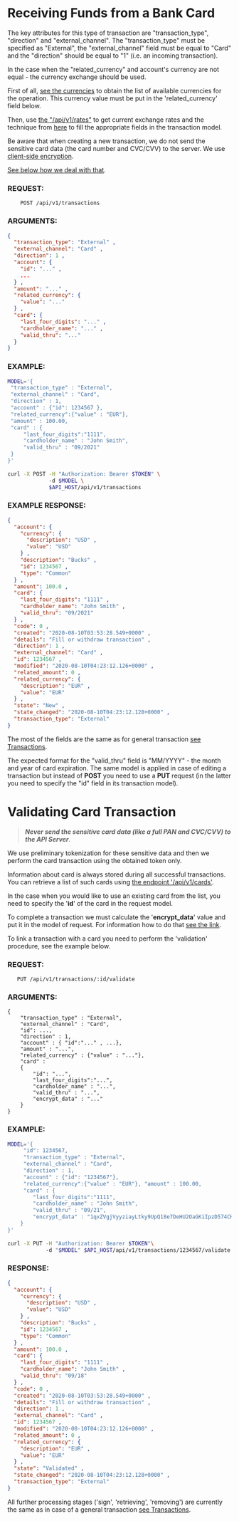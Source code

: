 # Receiving Funds from a Bank Card

The key attributes for this type of transaction are "transaction_type", "direction"
and "external_channel".
The "transaction_type" must be specified as "External", the "external_channel" field
must be equal to "Card" and the "direction" should be equal to "1" (i.e. an incoming transaction).

In the case when the "related_currency" and account's currency are not equal -
the currency exchange should be used.

First of all, [see the currencies](./currenciesfortransaction.md) to obtain the list
of available currencies for the operation. This currency value must be put in
the 'related_currency' field below.

Then, use [the "/api/v1/rates"](../../products/rates.md) to get current exchange rates
and the technique from [here](../../products/exchangetransaction.md) to fill
the appropriate fields in the transaction model.

Be aware that when creating a new transaction, we do not send the sensitive card
data (the card number and CVC/CVV) to the server. We use [client-side encryption](./encryptcarddata.md).

[See below how we deal with that](#validating-card-transaction).

### REQUEST:

```
    POST /api/v1/transactions
```

### ARGUMENTS:

```json
{
  "transaction_type": "External" ,
  "external_channel": "Card" ,
  "direction": 1 ,
  "account": {
    "id": "..." ,
    ...
  } ,
  "amount": "..." ,
  "related_currency": {
    "value": "..."
  } ,
  "card": {
    "last_four_digits": "..." ,
    "cardholder_name": "..." ,
    "valid_thru": "..."
  }
}
```

### EXAMPLE:

```bash
MODEL='{
 "transaction_type" : "External",
 "external_channel" : "Card",
 "direction" : 1,
 "account" : {"id": 1234567 },
 "related_currency":{"value" : "EUR"},
 "amount" : 100.00,
 "card" : {
     "last_four_digits":"1111",
     "cardholder_name" : "John Smith",
     "valid_thru" : "09/2021"
 }
}'
        
curl -X POST -H "Authorization: Bearer $TOKEN" \ 
             -d $MODEL \
             $API_HOST/api/v1/transactions
```

### EXAMPLE RESPONSE:

```json
{
  "account": {
    "currency": {
      "description": "USD" ,
      "value": "USD"
    } ,
    "description": "Bucks" ,
    "id": 1234567 ,
    "type": "Common"
  } ,
  "amount": 100.0 ,
  "card": {
    "last_four_digits": "1111" ,
    "cardholder_name": "John Smith" ,
    "valid_thru": "09/2021"
  } ,
  "code": 0 ,
  "created": "2020-08-10T03:53:28.549+0000" ,
  "details": "Fill or withdraw transaction" ,
  "direction": 1 ,
  "external_channel": "Card" ,
  "id": 1234567 ,
  "modified": "2020-08-10T04:23:12.126+0000" ,
  "related_amount": 0 ,
  "related_currency": {
    "description": "EUR" ,
    "value": "EUR"
  } ,
  "state": "New" ,
  "state_changed": "2020-08-10T04:23:12.128+0000" ,
  "transaction_type": "External"
}
```

The most of the fields are the same as for general transaction [see Transactions](../transactions.md).

The expected format for the "valid_thru" field is "MM/YYYY" - the month and year of card
expiration. The same model is applied in case of editing a transaction but instead
of **POST** you need to use a **PUT** request (in the latter you need to specify
the "id" field in its transaction model).

# Validating Card Transaction

> ***Never send the sensitive card data (like a full PAN and CVC/CVV) to the API Server***.

We use preliminary tokenization for these sensitive data and then we perform the card
transaction using the obtained token only.

Information about card is always stored during all successful transactions. You can
retrieve a list of such cards using [the endpoint '/api/v1/cards'](../../products/cards.md).

In the case when you would like to use an existing card from the list, you need
to specify the '**id**' of the card in the request model.

To complete a transaction we must calculate the '**encrypt_data**' value and put
it in the model of request. For information how to do that [see the link](./encryptcarddata.md).

To link a transaction with a card you need to perform the 'validation' procedure, see the example below.

### REQUEST:

```
   PUT /api/v1/transactions/:id/validate
```

### ARGUMENTS:

```
{ 
    "transaction_type" : "External", 
    "external_channel" : "Card",
    "id": ..., 
    "direction" : 1, 
    "account" : { "id":"..." , ...}, 
    "amount" : "...", 
    "related_currency" : {"value" : "..."},
    "card" : 
    { 
        "id": "...",
        "last_four_digits":"...",
        "cardholder_name" : "...",
        "valid_thru" : "...", 
        "encrypt_data" : "..." 
    }
}
```

### EXAMPLE:

```bash
MODEL='{ 
     "id": 1234567,
     "transaction_type" : "External",
     "external_channel" : "Card",
     "direction" : 1,
     "account" : {"id": "1234567"},
     "related_currency":{"value" : "EUR"}, "amount" : 100.00, 
     "card" : {
        "last_four_digits":"1111",
        "cardholder_name" : "John Smith",
        "valid_thru" : "09/21",
        "encrypt_data" : "1qxZVgjVyyziayLtky9UpQ18e7DeHU2OaGKiIpzD574CKSBdsWNtRNUIQJdfrEjQBfXG5Mw5/NbfAUbXolqdSEaIvocf+rWaf+Z7+jGlabJboCQWrFW3AFapRQ9BGHMyXXEn1CZfTYgc8A+A1BS1ctuG1GADrorFcvUH958XVABUwSYkUSifkqtBSaLzKpclCUXJx5FRE2y4EdgMBMNaAytBmpXOEFQuzDfl1bRF+GrQ0CXdn+k1CazySW7FdLFvrRv6K/mV3SrUHRTVy51ztwovDDNl9Wt6dXy5Xhdc0xw+Om5RPPvrqz6J5sEMGsIdKCK3VWwrYOyqCMqFd/rFBg==$r1RSGOiE0bfNyWYHQIlYjnhjKgsD1Q1cwqyDMnpGcSAdGwvIBik4VatqauebFEKQO634arRLpmTxD1e2w+bcPIM9pKeeQ/BZj5Kd6BFBXMuK/XqLaC//RKenDGKJqFNZmf8V3mzBKDN9w30/Wj8sVjb0Lxpnnj2Hxwv7ma3Z42CE25gJN4pgG+hQj+KIkN0u+41ADNYHUNgD72pjDVTZOB5oKWOgmYNsdj+z77XVpJMUjLr2nsGBG78RaCfLcA5eTspK/cKAukLi0dlyiKDlyZbe30/9nUfcoAmJjMTvdmq2/XZX3imPvFAQAdWvOqsQ3NmHdsv6eftuXLEYBlRGm2iNNaVwZ4tAx+YBApbyG6Ucqn2ysMFNo+qUAl8="
    }
}'
       
curl -X PUT -H "Authorization: Bearer $TOKEN"\ 
            -d "$MODEL" $API_HOST/api/v1/transactions/1234567/validate
```

### RESPONSE:

```json
{
  "account": {
    "currency": {
      "description": "USD" ,
      "value": "USD"
    } ,
    "description": "Bucks" ,
    "id": 1234567 ,
    "type": "Common"
  } ,
  "amount": 100.0 ,
  "card": {
    "last_four_digits": "1111" ,
    "cardholder_name": "John Smith" ,
    "valid_thru": "09/18"
  } ,
  "code": 0 ,
  "created": "2020-08-10T03:53:28.549+0000" ,
  "details": "Fill or withdraw transaction" ,
  "direction": 1 ,
  "external_channel": "Card" ,
  "id": 1234567 ,
  "modified": "2020-08-10T04:23:12.126+0000" ,
  "related_amount": 0 ,
  "related_currency": {
    "description": "EUR" ,
    "value": "EUR"
  } ,
  "state": "Validated" ,
  "state_changed": "2020-08-10T04:23:12.128+0000" ,
  "transaction_type": "External"
}
```

All further processing stages ('sign', 'retrieving', 'removing') are currently
the same as in case of a general transaction [see Transactions](../transactions.md).

